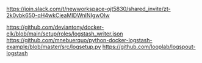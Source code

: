 https://join.slack.com/t/newworkspace-ojt5830/shared_invite/zt-2k0vbk650-qH4wkCieaMIDWnINIgwOIw

https://github.com/deviantony/docker-elk/blob/main/setup/roles/logstash_writer.json
https://github.com/mnebuerquo/python-docker-logstash-example/blob/master/src/logsetup.py
https://github.com/looplab/logspout-logstash
